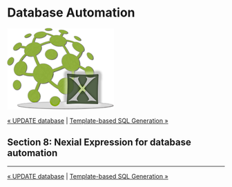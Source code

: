 # Database Automation

![logo](../image/logo-x.png)

<div class="site-links site-links-header">
<a class="link-next" href="Database-Automation-update.html">&laquo; UPDATE database</a> | 
<a class="link-next" href="Database-Automation-template.html">Template-based SQL Generation &raquo;</a>
</div>


## Section 8: Nexial Expression for database automation


***

<div class="site-links site-links-header">
<a class="link-next" href="Database-Automation-update.html">&laquo; UPDATE database</a> | 
<a class="link-next" href="Database-Automation-template.html">Template-based SQL Generation &raquo;</a>
</div>
